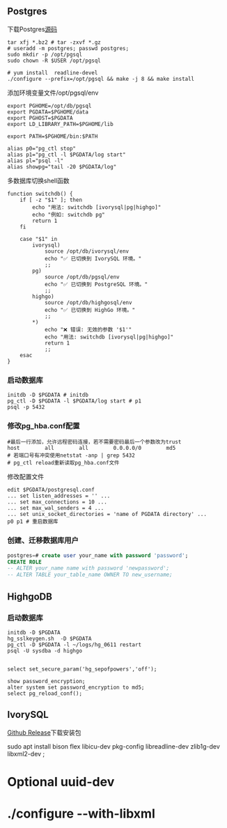 ## Postgres
下载Postgres[源码](http://www.postgresql.org/ftp/source/)
```
tar xfj *.bz2 # tar -zxvf *.gz
# useradd -m postgres; passwd postgres;
sudo mkdir -p /opt/pgsql
sudo chown -R $USER /opt/pgsql

# yum install  readline-devel
./configure --prefix=/opt/pgsql && make -j 8 && make install
```

添加环境变量文件/opt/pgsql/env
```
export PGHOME=/opt/db/pgsql
export PGDATA=$PGHOME/data
export PGHOST=$PGDATA
export LD_LIBRARY_PATH=$PGHOME/lib

export PATH=$PGHOME/bin:$PATH

alias p0="pg_ctl stop"
alias p1="pg_ctl -l $PGDATA/log start"
alias pl="psql -l"
alias showpg="tail -20 $PGDATA/log"
```
多数据库切换shell函数
```shell
function switchdb() {
    if [ -z "$1" ]; then
        echo "用法: switchdb [ivorysql|pg|highgo]"
        echo "例如: switchdb pg"
        return 1
    fi

    case "$1" in
        ivorysql)
            source /opt/db/ivorysql/env
            echo "✅ 已切换到 IvorySQL 环境。"
            ;;
        pg)
            source /opt/db/pgsql/env
            echo "✅ 已切换到 PostgreSQL 环境。"
            ;;
        highgo)
            source /opt/db/highgosql/env
            echo "✅ 已切换到 HighGo 环境。"
            ;;
        *)
            echo "❌ 错误: 无效的参数 '$1'"
            echo "用法: switchdb [ivorysql|pg|highgo]"
            return 1
            ;;
    esac
}
``` 


### 启动数据库
```
initdb -D $PGDATA # initdb
pg_ctl -D $PGDATA -l $PGDATA/log start # p1
psql -p 5432 
```

### 修改pg_hba.conf配置
```
#最后一行添加，允许远程密码连接，若不需要密码最后一个参数改为trust
host        all        all        0.0.0.0/0        md5
# 若端口号有冲突使用netstat -anp | grep 5432
# pg_ctl reload重新读取pg_hba.conf文件
```

修改配置文件
```
edit $PGDATA/postgresql.conf
... set listen_addresses = '' ...
... set max_connections = 10 ...
... set max_wal_senders = 4 ...
... set unix_socket_directories = 'name of PGDATA directory' ...
p0 p1 # 重启数据库
```

### 创建、迁移数据库用户
```sql
postgres=# create user your_name with password 'password';
CREATE ROLE
-- ALTER your_name name with password 'newpassword'; 
-- ALTER TABLE your_table_name OWNER TO new_username;
```
## HighgoDB

### 启动数据库
```shell
initdb -D $PGDATA
hg_sslkeygen.sh  -D $PGDATA
pg_ctl -D $PGDATA -l ~/logs/hg_0611 restart
psql -U sysdba -d highgo


select set_secure_param('hg_sepofpowers','off');

show password_encryption;
alter system set password_encryption to md5;
select pg_reload_conf();
``` 

## IvorySQL
[Github Release](https://github.com/IvorySQL/IvorySQL/releases)下载安装包

sudo apt install bison flex  libicu-dev  pkg-config libreadline-dev  zlib1g-dev libxml2-dev ;
# Optional  uuid-dev
# ./configure --with-libxml